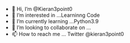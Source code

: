 - 👋 Hi, I’m @Kieran3point0
- 👀 I’m interested in ...Learninng Code 
- 🌱 I’m currently learning ...Python3.9
- 💞️ I’m looking to collaborate on ...
- 📫 How to reach me ... Twitter @kieran3point0

<!---
Kieran3point0/Kieran3point0 is a ✨ special ✨ repository because its `README.md` (this file) appears on your GitHub profile.
You can click the Preview link to take a look at your changes.
--->
